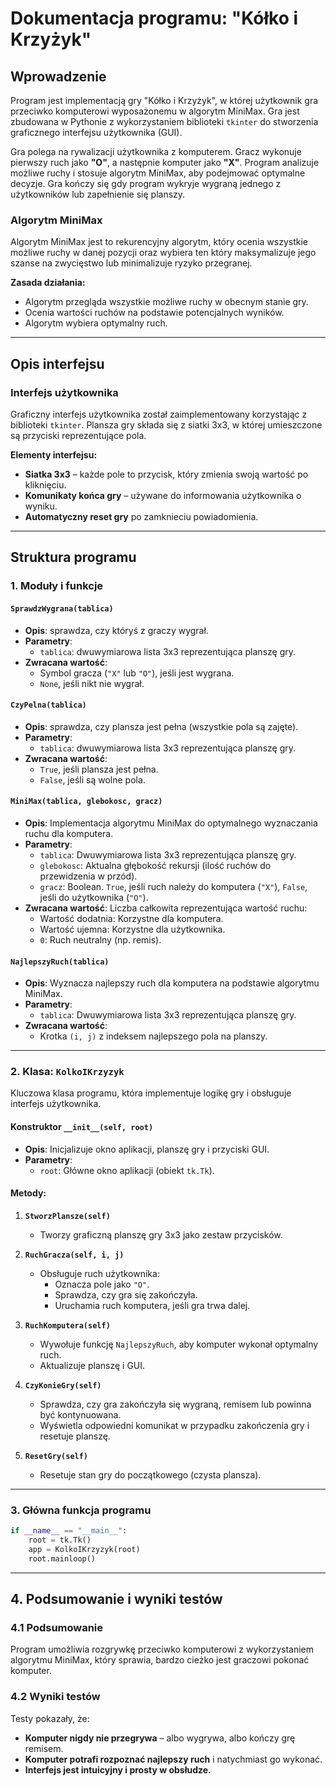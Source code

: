 # Dokumentacja programu: "Kółko i Krzyżyk"

## Wprowadzenie
Program jest implementacją gry "Kółko i Krzyżyk", w której użytkownik gra przeciwko komputerowi wyposażonemu w algorytm MiniMax. Gra jest zbudowana w Pythonie z wykorzystaniem biblioteki `tkinter` do stworzenia graficznego interfejsu użytkownika (GUI).

Gra polega na rywalizacji użytkownika z komputerem. Gracz wykonuje pierwszy ruch jako **"O"**, a następnie komputer jako **"X"**. Program analizuje możliwe ruchy i stosuje algorytm MiniMax, aby podejmować optymalne decyzje. Gra kończy się gdy program wykryje wygraną jednego z użytkowników lub zapełnienie się planszy.

### Algorytm MiniMax 

Algorytm MiniMax jest to rekurencyjny algorytm, który ocenia wszystkie możliwe ruchy w danej pozycji oraz wybiera ten który maksymalizuje jego szanse na zwycięstwo lub minimalizuje ryzyko przegranej.

**Zasada działania:**  
- Algorytm przegląda wszystkie możliwe ruchy w obecnym stanie gry.  
- Ocenia wartości ruchów na podstawie potencjalnych wyników.  
- Algorytm wybiera optymalny ruch.

---

## Opis interfejsu  

###  Interfejs użytkownika  

Graficzny interfejs użytkownika został zaimplementowany korzystając z biblioteki `tkinter`. Plansza gry składa się z siatki 3x3, w której umieszczone są przyciski reprezentujące pola.  

**Elementy interfejsu:**  
- **Siatka 3x3** – każde pole to przycisk, który zmienia swoją wartość po kliknięciu.  
- **Komunikaty końca gry** – używane do informowania użytkownika o wyniku.  
- **Automatyczny reset gry** po zamknieciu powiadomienia.  

---

## Struktura programu

### 1. **Moduły i funkcje**

#### **`SprawdzWygrana(tablica)`**
- **Opis**: sprawdza, czy któryś z graczy wygrał.
- **Parametry**:
  - `tablica`: dwuwymiarowa lista 3x3 reprezentująca planszę gry.
- **Zwracana wartość**: 
  - Symbol gracza (`"X"` lub `"O"`), jeśli jest wygrana.
  - `None`, jeśli nikt nie wygrał.

#### **`CzyPelna(tablica)`**
- **Opis**: sprawdza, czy plansza jest pełna (wszystkie pola są zajęte).
- **Parametry**:
  - `tablica`: dwuwymiarowa lista 3x3 reprezentująca planszę gry.
- **Zwracana wartość**: 
  - `True`, jeśli plansza jest pełna.
  - `False`, jeśli są wolne pola.

#### **`MiniMax(tablica, glebokosc, gracz)`**
- **Opis**: Implementacja algorytmu MiniMax do optymalnego wyznaczania ruchu dla komputera.
- **Parametry**:
  - `tablica`: Dwuwymiarowa lista 3x3 reprezentująca planszę gry.
  - `glebokosc`: Aktualna głębokość rekursji (ilość ruchów do przewidzenia w przód).
  - `gracz`: Boolean. `True`, jeśli ruch należy do komputera (`"X"`), `False`, jeśli do użytkownika (`"O"`).
- **Zwracana wartość**: Liczba całkowita reprezentująca wartość ruchu:
  - Wartość dodatnia: Korzystne dla komputera.
  - Wartość ujemna: Korzystne dla użytkownika.
  - `0`: Ruch neutralny (np. remis).

#### **`NajlepszyRuch(tablica)`**
- **Opis**: Wyznacza najlepszy ruch dla komputera na podstawie algorytmu MiniMax.
- **Parametry**:
  - `tablica`: Dwuwymiarowa lista 3x3 reprezentująca planszę gry.
- **Zwracana wartość**: 
  - Krotka `(i, j)` z indeksem najlepszego pola na planszy.

---

### 2. **Klasa: `KolkoIKrzyzyk`**
Kluczowa klasa programu, która implementuje logikę gry i obsługuje interfejs użytkownika.

#### **Konstruktor `__init__(self, root)`**
- **Opis**: Inicjalizuje okno aplikacji, planszę gry i przyciski GUI.
- **Parametry**:
  - `root`: Główne okno aplikacji (obiekt `tk.Tk`).

#### **Metody**:
1. **`StworzPlansze(self)`**
   - Tworzy graficzną planszę gry 3x3 jako zestaw przycisków.

2. **`RuchGracza(self, i, j)`**
   - Obsługuje ruch użytkownika:
     - Oznacza pole jako `"O"`.
     - Sprawdza, czy gra się zakończyła.
     - Uruchamia ruch komputera, jeśli gra trwa dalej.

3. **`RuchKomputera(self)`**
   - Wywołuje funkcję `NajlepszyRuch`, aby komputer wykonał optymalny ruch.
   - Aktualizuje planszę i GUI.

4. **`CzyKonieGry(self)`**
   - Sprawdza, czy gra zakończyła się wygraną, remisem lub powinna być kontynuowana.
   - Wyświetla odpowiedni komunikat w przypadku zakończenia gry i resetuje planszę.

5. **`ResetGry(self)`**
   - Resetuje stan gry do początkowego (czysta plansza).

---

### 3. **Główna funkcja programu**
```python
if __name__ == "__main__":
    root = tk.Tk()
    app = KolkoIKrzyzyk(root)
    root.mainloop()
```

---

## 4. Podsumowanie i wyniki testów  

### 4.1 Podsumowanie  

Program umożliwia rozgrywkę przeciwko komputerowi z wykorzystaniem algorytmu MiniMax, który sprawia, bardzo cieżko jest graczowi pokonać komputer. 

### 4.2 Wyniki testów  

Testy pokazały, że:  
- **Komputer nigdy nie przegrywa** – albo wygrywa, albo kończy grę remisem.  
- **Komputer potrafi rozpoznać najlepszy ruch** i natychmiast go wykonać.  
- **Interfejs jest intuicyjny i prosty w obsłudze.**  
